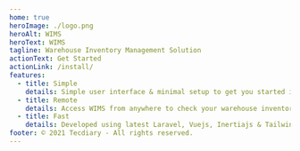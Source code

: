 ```yaml
---
home: true
heroImage: ./logo.png
heroAlt: WIMS
heroText: WIMS
tagline: Warehouse Inventory Management Solution
actionText: Get Started
actionLink: /install/
features:
  - title: Simple
    details: Simple user interface & minimal setup to get you started in seconds
  - title: Remote
    details: Access WIMS from anywhere to check your warehouse inventory
  - title: Fast
    details: Developed using latest Laravel, Vuejs, Inertiajs & Tailwindcss
footer: © 2021 Tecdiary - All rights reserved.
---
```

